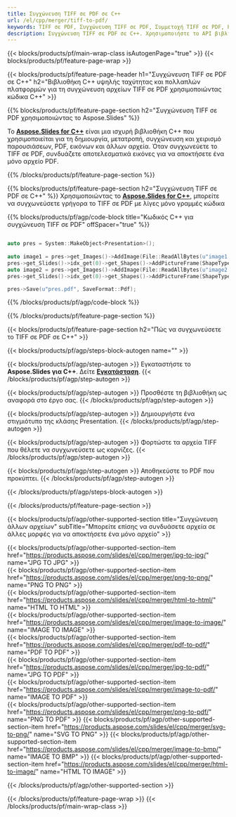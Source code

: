 ```yaml
---
title: Συγχώνευση TIFF σε PDF σε C++
url: /el/cpp/merger/tiff-to-pdf/
keywords: TIFF σε PDF, Συγχώνευση TIFF σε PDF, Συμμετοχή TIFF σε PDF, PDF, TIFF, C++ API, C++ Library
description: Συγχώνευση TIFF σε PDF σε C++. Χρησιμοποιήστε το API βιβλιοθήκης C++ για να συνδυάσετε TIFF και PDF
---
```


{{< blocks/products/pf/main-wrap-class isAutogenPage="true" >}}
{{< blocks/products/pf/feature-page-wrap >}}

{{< blocks/products/pf/feature-page-header h1="Συγχώνευση TIFF σε PDF σε C++" h2="Βιβλιοθήκη C++ υψηλής ταχύτητας και πολλαπλών πλατφορμών για τη συγχώνευση αρχείων TIFF σε PDF χρησιμοποιώντας κώδικα C++" >}}

{{% blocks/products/pf/feature-page-section h2="Συγχώνευση TIFF σε PDF χρησιμοποιώντας το Aspose.Slides" %}}

Το [**Aspose.Slides for C++**](https://products.aspose.com/slides/el/cpp/) είναι μια ισχυρή βιβλιοθήκη C++ που χρησιμοποιείται για τη δημιουργία, μετατροπή, συγχώνευση και χειρισμό παρουσιάσεων, PDF, εικόνων και άλλων αρχεία. Όταν συγχωνεύετε το TIFF σε PDF, συνδυάζετε αποτελεσματικά εικόνες για να αποκτήσετε ένα μόνο αρχείο PDF.

{{% /blocks/products/pf/feature-page-section %}}




{{% blocks/products/pf/feature-page-section  h2="Συγχώνευση TIFF σε PDF σε C++" %}}
Χρησιμοποιώντας το [**Aspose.Slides for C++**](https://products.aspose.com/slides/el/cpp/), μπορείτε να συγχωνεύσετε γρήγορα το TIFF σε PDF με λίγες μόνο γραμμές κώδικα

{{% blocks/products/pf/agp/code-block title="Κωδικός C++ για συγχώνευση TIFF σε PDF" offSpacer="true" %}}
```cpp

auto pres = System::MakeObject<Presentation>();
        
auto image1 = pres->get_Images()->AddImage(File::ReadAllBytes(u"image1.tiff"));
pres->get_Slides()->idx_get(0)->get_Shapes()->AddPictureFrame(ShapeType::Rectangle, 0.0f, 0.0f, 100.0f, 100.0f, image1);
auto image2 = pres->get_Images()->AddImage(File::ReadAllBytes(u"image2.tiff"));
pres->get_Slides()->idx_get(0)->get_Shapes()->AddPictureFrame(ShapeType::Rectangle, 0.0f, 200.0f, 100.0f, 100.0f, image2);

pres->Save(u"pres.pdf", SaveFormat::Pdf);
```
{{% /blocks/products/pf/agp/code-block %}}

{{% /blocks/products/pf/feature-page-section %}}




{{< blocks/products/pf/feature-page-section  h2="Πώς να συγχωνεύσετε το TIFF σε PDF σε C++" >}}


{{< blocks/products/pf/agp/steps-block-autogen name="" >}}


{{< blocks/products/pf/agp/step-autogen >}}
Εγκαταστήστε το **Aspose.Slides για C++**. Δείτε [**Εγκατάσταση**](https://docs.aspose.com/slides/cpp/installation/).
{{< /blocks/products/pf/agp/step-autogen >}}

{{< blocks/products/pf/agp/step-autogen >}}
Προσθέστε τη βιβλιοθήκη ως αναφορά στο έργο σας.
{{< /blocks/products/pf/agp/step-autogen >}}

{{< blocks/products/pf/agp/step-autogen >}}
Δημιουργήστε ένα στιγμιότυπο της κλάσης Presentation.
{{< /blocks/products/pf/agp/step-autogen >}}

{{< blocks/products/pf/agp/step-autogen >}}
Φορτώστε τα αρχεία TIFF που θέλετε να συγχωνεύσετε ως κορνίζες.
{{< /blocks/products/pf/agp/step-autogen >}}

{{< blocks/products/pf/agp/step-autogen >}}
Αποθηκεύστε το PDF που προκύπτει.
{{< /blocks/products/pf/agp/step-autogen >}}


{{< /blocks/products/pf/agp/steps-block-autogen >}}


{{< /blocks/products/pf/feature-page-section >}}




{{< blocks/products/pf/agp/other-supported-section title="Συγχώνευση άλλων αρχείων" subTitle="Μπορείτε επίσης να συνδυάσετε αρχεία σε άλλες μορφές για να αποκτήσετε ένα μόνο αρχείο" >}}

{{< blocks/products/pf/agp/other-supported-section-item href="https://products.aspose.com/slides/el/cpp/merger/jpg-to-jpg/" name="JPG TO JPG" >}}  
{{< blocks/products/pf/agp/other-supported-section-item href="https://products.aspose.com/slides/el/cpp/merger/png-to-png/" name="PNG TO PNG" >}}  
{{< blocks/products/pf/agp/other-supported-section-item href="https://products.aspose.com/slides/el/cpp/merger/html-to-html/" name="HTML TO HTML" >}}  
{{< blocks/products/pf/agp/other-supported-section-item href="https://products.aspose.com/slides/el/cpp/merger/image-to-image/" name="IMAGE TO IMAGE" >}}  
{{< blocks/products/pf/agp/other-supported-section-item href="https://products.aspose.com/slides/el/cpp/merger/pdf-to-pdf/" name="PDF TO PDF" >}}  
{{< blocks/products/pf/agp/other-supported-section-item href="https://products.aspose.com/slides/el/cpp/merger/jpg-to-pdf/" name="JPG TO PDF" >}}  
{{< blocks/products/pf/agp/other-supported-section-item href="https://products.aspose.com/slides/el/cpp/merger/image-to-pdf/" name="IMAGE TO PDF" >}}  
{{< blocks/products/pf/agp/other-supported-section-item href="https://products.aspose.com/slides/el/cpp/merger/png-to-pdf/" name="PNG TO PDF" >}}
{{< blocks/products/pf/agp/other-supported-section-item href="https://products.aspose.com/slides/el/cpp/merger/svg-to-png/" name="SVG TO PNG" >}} 
{{< blocks/products/pf/agp/other-supported-section-item href="https://products.aspose.com/slides/el/cpp/merger/image-to-bmp/" name="IMAGE TO BMP" >}} 
{{< blocks/products/pf/agp/other-supported-section-item href="https://products.aspose.com/slides/el/cpp/merger/html-to-image/" name="HTML TO IMAGE" >}}  
  


{{< /blocks/products/pf/agp/other-supported-section >}}

{{< /blocks/products/pf/feature-page-wrap >}}
{{< /blocks/products/pf/main-wrap-class >}}